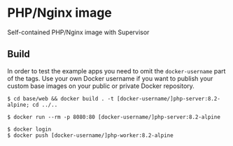 # PHP/Nginx image

Self-contained PHP/Nginx image with Supervisor

## Build

In order to test the example apps you need to omit the `docker-username` part of the tags. Use your own Docker username if you want to publish your custom base images on your public or private Docker repository.

```console
$ cd base/web && docker build . -t [docker-username/]php-server:8.2-alpine; cd ../..
```

```console
$ docker run --rm -p 8080:80 [docker-username/]php-server:8.2-alpine
```

```console
$ docker login
$ docker push [docker-username/]php-worker:8.2-alpine
```
